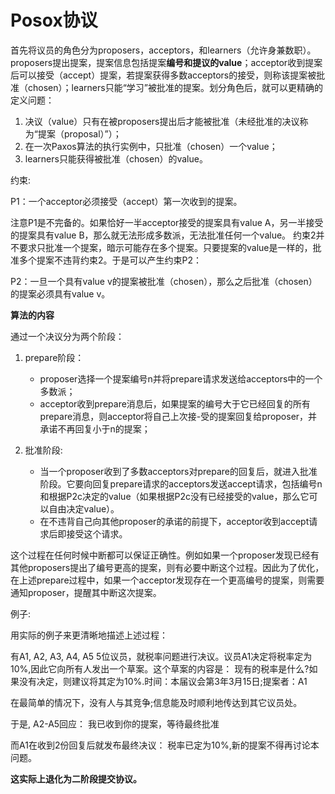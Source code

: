 # Posox协议 

首先将议员的角色分为proposers，acceptors，和learners（允许身兼数职）。proposers提出提案，提案信息包括提案**编号和提议的value**；acceptor收到提案后可以接受（accept）提案，若提案获得多数acceptors的接受，则称该提案被批准（chosen）；learners只能“学习”被批准的提案。划分角色后，就可以更精确的定义问题：

1. 决议（value）只有在被proposers提出后才能被批准（未经批准的决议称为“提案（proposal）”）；
1. 在一次Paxos算法的执行实例中，只批准（chosen）一个value；
1. learners只能获得被批准（chosen）的value。

约束:

P1：一个acceptor必须接受（accept）第一次收到的提案。


注意P1是不完备的。如果恰好一半acceptor接受的提案具有value A，另一半接受的提案具有value B，那么就无法形成多数派，无法批准任何一个value。
约束2并不要求只批准一个提案，暗示可能存在多个提案。只要提案的value是一样的，批准多个提案不违背约束2。于是可以产生约束P2：

P2：一旦一个具有value v的提案被批准（chosen），那么之后批准（chosen）的提案必须具有value v。

**算法的内容**



通过一个决议分为两个阶段：

1. prepare阶段：

	- proposer选择一个提案编号n并将prepare请求发送给acceptors中的一个多数派；
	- acceptor收到prepare消息后，如果提案的编号大于它已经回复的所有prepare消息，则acceptor将自己上次接-受的提案回复给proposer，并承诺不再回复小于n的提案；

1. 批准阶段:

	- 当一个proposer收到了多数acceptors对prepare的回复后，就进入批准阶段。它要向回复prepare请求的acceptors发送accept请求，包括编号n和根据P2c决定的value（如果根据P2c没有已经接受的value，那么它可以自由决定value）。
	- 在不违背自己向其他proposer的承诺的前提下，acceptor收到accept请求后即接受这个请求。

这个过程在任何时候中断都可以保证正确性。例如如果一个proposer发现已经有其他proposers提出了编号更高的提案，则有必要中断这个过程。因此为了优化，在上述prepare过程中，如果一个acceptor发现存在一个更高编号的提案，则需要通知proposer，提醒其中断这次提案。


例子:

用实际的例子来更清晰地描述上述过程：

有A1, A2, A3, A4, A5 5位议员，就税率问题进行决议。议员A1决定将税率定为10%,因此它向所有人发出一个草案。这个草案的内容是：
现有的税率是什么?如果没有决定，则建议将其定为10%.时间：本届议会第3年3月15日;提案者：A1

在最简单的情况下，没有人与其竞争;信息能及时顺利地传达到其它议员处。

于是, A2-A5回应：
我已收到你的提案，等待最终批准

而A1在收到2份回复后就发布最终决议：
税率已定为10%,新的提案不得再讨论本问题。

**这实际上退化为二阶段提交协议。**

